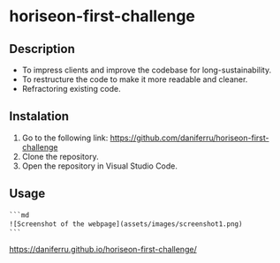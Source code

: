 # horiseon-first-challenge

## Description

- To impress clients and improve the codebase for long-sustainability.
- To restructure the code to make it more readable and cleaner.
- Refractoring existing code.
  
## Instalation

1. Go to the following link: https://github.com/daniferru/horiseon-first-challenge
2. Clone the repository.
3. Open the repository in Visual Studio Code.

## Usage

    ```md
    ![Screenshot of the webpage](assets/images/screenshot1.png)
    ```

https://daniferru.github.io/horiseon-first-challenge/